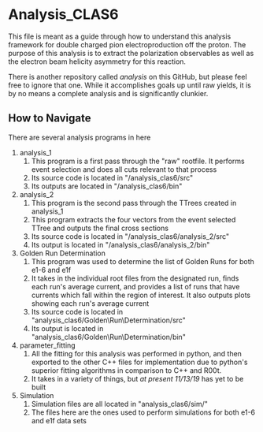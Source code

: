# Analysis_CLAS6

This file is meant as a guide through how to understand this analysis framework for double charged pion electroproduction off the proton. The purpose of this analysis is to extract the polarization observables as well as the electron beam helicity asymmetry for this reaction. 

There is another repository called *analysis* on this GitHub, but please feel free to ignore that one. While it accomplishes goals up until raw yields, it is by no means a complete analysis and is significantly clunkier. 

## How to Navigate

There are several analysis programs in here
1. analysis_1 
    1. This program is a first pass through the "raw" rootfile. It performs event selection and does all cuts relevant to that process
    1. Its source code is located in "/analysis_clas6/src"
    1. Its outputs are located in "/analysis_clas6/bin"
1. analysis_2
    1. This program is the second pass through the TTrees created in analysis_1
    1. This program extracts the four vectors from the event selected TTree and outputs the final cross sections
    1. Its source code is located in "/analysis_clas6/analysis_2/src"
    1. Its output is located in "/analysis_clas6/analysis_2/bin"
1. Golden Run Determination
    1. This program was used to determine the list of Golden Runs for both e1-6 and e1f
    1. It takes in the individual root files from the designated run, finds each run's average current, and provides a list of runs that have currents which fall within the region of interest. It also outputs plots showing each run's average current
    1. Its source code is located in "analysis_clas6/Golden\Run\Determination\/src"
    1. Its output is located in "analysis_clas6/Golden\Run\Determination\/bin"
1. parameter_fitting
    1. All the fitting for this analysis was performed in python, and then exported to the other C++ files for implementation due to python's superior fitting algorithms in comparison to C++ and R00t. 
    1. It takes in a variety of things, but *at present 11/13/19* has yet to be built 
1. Simulation
    1. Simulation files are all located in "analysis_clas6/sim/"
    1. The files here are the ones used to perform simulations for both e1-6 and e1f data sets
